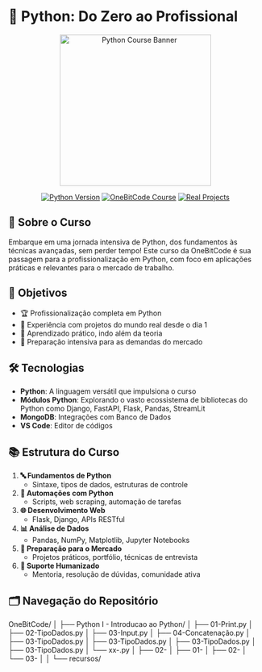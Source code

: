# 🐍 Python: Do Zero ao Profissional

<div align="center">
  <img src="https://onebitcode.com/assets/pro/img/formacao-py.jpg" alt="Python Course Banner" width="300">
</div>

<p align="center">
  <a href="https://www.python.org/downloads/"><img src="https://img.shields.io/badge/Python-3.9%2B-blue?style=for-the-badge&logo=python" alt="Python Version"></a>
  <a href="https://onebitcode.com/python"><img src="https://img.shields.io/badge/OneBitCode-Course-orange?style=for-the-badge" alt="OneBitCode Course"></a>
  <a href="#"><img src="https://img.shields.io/badge/Projetos-Reais-green?style=for-the-badge" alt="Real Projects"></a>
</p>

## 🚀 Sobre o Curso

Embarque em uma jornada intensiva de Python, dos fundamentos às técnicas avançadas, sem perder tempo! Este curso da OneBitCode é sua passagem para a profissionalização em Python, com foco em aplicações práticas e relevantes para o mercado de trabalho.

## 🎯 Objetivos

- 🏆 Profissionalização completa em Python
- 💼 Experiência com projetos do mundo real desde o dia 1
- 🧠 Aprendizado prático, indo além da teoria
- 🌟 Preparação intensiva para as demandas do mercado

## 🛠 Tecnologias

- **Python**: A linguagem versátil que impulsiona o curso
- **Módulos Python**: Explorando o vasto ecossistema de bibliotecas do Python como Django, FastAPI, Flask, Pandas, StreamLit
- **MongoDB**: Integrações com Banco de Dados
- **VS Code**: Editor de códigos

## 📚 Estrutura do Curso

1. **🔤 Fundamentos de Python**
   - Sintaxe, tipos de dados, estruturas de controle
2. **🤖 Automações com Python**
   - Scripts, web scraping, automação de tarefas
3. **🌐 Desenvolvimento Web**
   - Flask, Django, APIs RESTful
4. **📊 Análise de Dados**
   - Pandas, NumPy, Matplotlib, Jupyter Notebooks
5. **💼 Preparação para o Mercado**
   - Projetos práticos, portfólio, técnicas de entrevista
6. **👥 Suporte Humanizado**
   - Mentoria, resolução de dúvidas, comunidade ativa

## 🗂 Navegação do Repositório
OneBitCode/
│
├── Python I - Introducao ao Python/
│ ├── 01-Print.py
│ ├── 02-TipoDados.py
│ ├── 03-Input.py
│ ├── 04-Concatenação.py
│ ├── 03-TipoDados.py
│ ├── 03-TipoDados.py
│ ├── 03-TipoDados.py
│ ├── 03-TipoDados.py
│ └── xx-.py
│
├── 02-
│ ├── 01-
│ ├── 02-
│ └── 03-
│
│
└── recursos/

